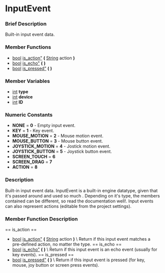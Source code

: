 #  InputEvent  
###  Brief Description  
Built-in input event data.
###  Member Functions 
  * [bool](class_bool) [is_action"](#is_action) **(** [String](class_string) action  **)**
  * [bool](class_bool) [is_echo"](#is_echo) **(** **)**
  * [bool](class_bool) [is_pressed"](#is_pressed) **(** **)**
###  Member Variables  
  * [int](class_int) **type**
  * [int](class_int) **device**
  * [int](class_int) **ID**
###  Numeric Constants  
  * **NONE** = **0** - Empty input event.
  * **KEY** = **1** - Key event.
  * **MOUSE_MOTION** = **2** - Mouse motion event.
  * **MOUSE_BUTTON** = **3** - Mouse button event.
  * **JOYSTICK_MOTION** = **4** - Jostick motion event.
  * **JOYSTICK_BUTTON** = **5** - Joystick button event.
  * **SCREEN_TOUCH** = **6**
  * **SCREEN_DRAG** = **7**
  * **ACTION** = **8**
###  Description  
Built-in input event data. InputEvent is a built-in engine datatype, given that it's passed around and used so much . Depending on it's type, the members contained can be different, so read the documentation well!. Input events can also represent actions (editable from the project settings).
###  Member Function Description  
==  is_action  ==
  * [bool](class_bool) [is_action"](#is_action) **(** [String](class_string) action  **)**
\\
Return if this input event matches a pre-defined action, no matter the type.
==  is_echo  ==
  * [bool](class_bool) [is_echo"](#is_echo) **(** **)**
\\
Return if this input event is an echo event (usually for key events).
==  is_pressed  ==
  * [bool](class_bool) [is_pressed"](#is_pressed) **(** **)**
\\
Return if this input event is pressed (for key, mouse, joy button or screen press events).
